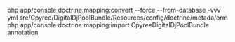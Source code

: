 php app/console doctrine:mapping:convert  --force --from-database -vvv yml src/Cpyree/DigitalDjPoolBundle/Resources/config/doctrine/metada/orm
php app/console doctrine:mapping:import CpyreeDigitalDjPoolBundle annotation